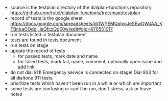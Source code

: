 - source is the testplan directory of the dialplan-functions repository https://github.com/futel/dialplan-functions/tree/main/testplan
- record of tests is the google sheet https://docs.google.com/spreadsheets/d/1WYEMQqlvuJeSEwOWJAA_KTBnpaOOddj_leQfczQgE0w/edit#gid=670551017
- run tests listed in testplan document
- tests are found in tests document
- run tests on stage
- update the record of tests
  - for passed tests, mark date and name
  - for failed tests, mark fail, name, comment, optionally open issue and add link
- do not dial 911! Emergency service is connected on stage! Dial 933 for all dialtone 911 tests.
- prioritize tests which haven't been run in a while or which are important
- some tests are confusing or can't be run, don't stress, ask or leave notes
